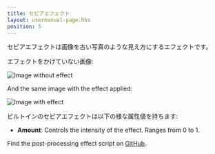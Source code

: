 ```yaml
---
title: セピアエフェクト
layout: usermanual-page.hbs
position: 5
---
```


セピアエフェクトは画像を古い写真のような見え方にするエフェクトです。

エフェクトをかけていない画像:

![Image without effect][1]

And the same image with the effect applied:

![Image with effect][2]

ビルトインのセピアエフェクトは以下の様な属性値を持ちます:

* **Amount**: Controls the intensity of the effect. Ranges from 0 to 1.

Find the post-processing effect script on [GitHub][3].

[1]: /images/platform/posteffects/without_effects.png
[2]: /images/platform/posteffects/with_sepia.png
[3]: https://github.com/playcanvas/engine/blob/main/scripts/posteffects/posteffect-sepia.js
